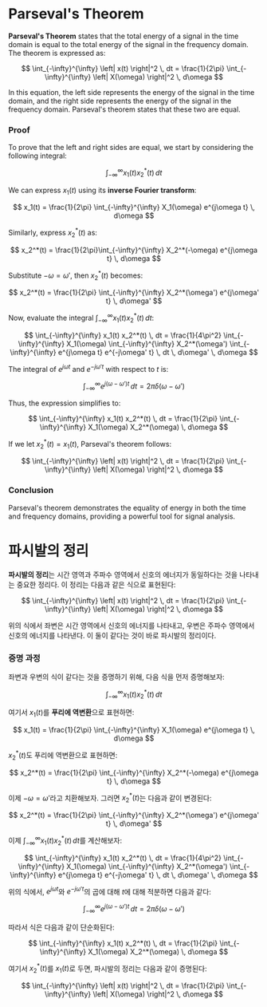 # Parseval's Theorem

**Parseval's Theorem** states that the total energy of a signal in the time domain is equal to the total energy of the signal in the frequency domain. The theorem is expressed as:

$$
\int_{-\infty}^{\infty} \left| x(t) \right|^2 \, dt = \frac{1}{2\pi} \int_{-\infty}^{\infty} \left| X(\omega) \right|^2 \, d\omega
$$

In this equation, the left side represents the energy of the signal in the time domain, and the right side represents the energy of the signal in the frequency domain. Parseval's theorem states that these two are equal.

### Proof

To prove that the left and right sides are equal, we start by considering the following integral:

$$
\int_{-\infty}^{\infty} x_1(t) x_2^*(t) \, dt
$$

We can express $x_1(t)$ using its **inverse Fourier transform**:

$$
x_1(t) = \frac{1}{2\pi} \int_{-\infty}^{\infty} X_1(\omega) e^{j\omega t} \, d\omega
$$

Similarly, express $x_2^*(t)$ as:

$$
x_2^*(t) = \frac{1}{2\pi}\int_{-\infty}^{\infty} X_2^*(-\omega) e^{j\omega t} \, d\omega
$$

Substitute $-\omega = \omega'$, then $x_2^*(t)$ becomes:

$$
x_2^*(t) = \frac{1}{2\pi} \int_{-\infty}^{\infty} X_2^*(\omega') e^{j\omega' t} \, d\omega'
$$

Now, evaluate the integral $\int_{-\infty}^{\infty} x_1(t) x_2^*(t) \, dt$:

$$
\int_{-\infty}^{\infty} x_1(t) x_2^*(t) \, dt = \frac{1}{4\pi^2} \int_{-\infty}^{\infty} X_1(\omega) \int_{-\infty}^{\infty} X_2^*(\omega') \int_{-\infty}^{\infty} e^{j\omega t} e^{-j\omega' t} \, dt \, d\omega' \, d\omega
$$

The integral of $e^{j\omega t}$ and $e^{-j\omega' t}$ with respect to $t$ is:

$$
\int_{-\infty}^{\infty} e^{j(\omega - \omega') t} \, dt = 2\pi \delta(\omega - \omega')
$$

Thus, the expression simplifies to:

$$
\int_{-\infty}^{\infty} x_1(t) x_2^*(t) \, dt = \frac{1}{2\pi} \int_{-\infty}^{\infty} X_1(\omega) X_2^*(\omega) \, d\omega
$$

If we let $x_2^*(t) = x_1(t)$, Parseval's theorem follows:

$$
\int_{-\infty}^{\infty} \left| x(t) \right|^2 \, dt = \frac{1}{2\pi} \int_{-\infty}^{\infty} \left| X(\omega) \right|^2 \, d\omega
$$

### Conclusion

Parseval's theorem demonstrates the equality of energy in both the time and frequency domains, providing a powerful tool for signal analysis.


# 파시발의 정리

**파시발의 정리**는 시간 영역과 주파수 영역에서 신호의 에너지가 동일하다는 것을 나타내는 중요한 정리다. 이 정리는 다음과 같은 식으로 표현된다:

$$
\int_{-\infty}^{\infty} \left| x(t) \right|^2 \, dt = \frac{1}{2\pi} \int_{-\infty}^{\infty} \left| X(\omega) \right|^2 \, d\omega
$$

위의 식에서 좌변은 시간 영역에서 신호의 에너지를 나타내고, 우변은 주파수 영역에서 신호의 에너지를 나타낸다. 이 둘이 같다는 것이 바로 파시발의 정리이다.

### 증명 과정

좌변과 우변의 식이 같다는 것을 증명하기 위해, 다음 식을 먼저 증명해보자:

$$
\int_{-\infty}^{\infty} x_1(t) x_2^*(t) \, dt
$$

여기서 $x_1(t)$를 **푸리에 역변환**으로 표현하면:

$$
x_1(t) = \frac{1}{2\pi} \int_{-\infty}^{\infty} X_1(\omega) e^{j\omega t} \, d\omega
$$

$x_2^*(t)$도 푸리에 역변환으로 표현하면:

$$
x_2^*(t) = \frac{1}{2\pi} \int_{-\infty}^{\infty} X_2^*(-\omega) e^{j\omega t} \, d\omega
$$

이제 $-\omega = \omega'$라고 치환해보자. 그러면 $x_2^*(t)$는 다음과 같이 변경된다:

$$
x_2^*(t) = \frac{1}{2\pi} \int_{-\infty}^{\infty} X_2^*(\omega') e^{j\omega' t} \, d\omega'
$$

이제 $\int_{-\infty}^{\infty} x_1(t) x_2^*(t) \, dt$를 계산해보자:

$$
\int_{-\infty}^{\infty} x_1(t) x_2^*(t) \, dt = \frac{1}{4\pi^2} \int_{-\infty}^{\infty} X_1(\omega) \int_{-\infty}^{\infty} X_2^*(\omega') \int_{-\infty}^{\infty} e^{j\omega t} e^{-j\omega' t} \, dt \, d\omega' \, d\omega
$$

위의 식에서, $e^{j\omega t}$와 $e^{-j\omega' t}$의 곱에 대해 $t$에 대해 적분하면 다음과 같다:

$$
\int_{-\infty}^{\infty} e^{j(\omega - \omega') t} \, dt = 2\pi \delta(\omega - \omega')
$$

따라서 식은 다음과 같이 단순화된다:

$$
\int_{-\infty}^{\infty} x_1(t) x_2^*(t) \, dt = \frac{1}{2\pi} \int_{-\infty}^{\infty} X_1(\omega) X_2^*(\omega) \, d\omega
$$

여기서 $x_2^*(t)$를 $x_1(t)$로 두면, 파시발의 정리는 다음과 같이 증명된다:

$$
\int_{-\infty}^{\infty} \left| x(t) \right|^2 \, dt = \frac{1}{2\pi} \int_{-\infty}^{\infty} \left| X(\omega) \right|^2 \, d\omega
$$
